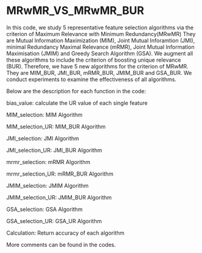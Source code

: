 # MRwMR_VS_MRwMR_BUR
In this code, we study 5 representative feature selection algorithms via the criterion of Maximum Relevance with Minimum Redundancy(MRwMR) They are Mutual Information Maximization (MIM), Joint Mutual Inforamtion (JMI), minimal Redundancy Maximal Relevance (mRMR), Joint Mutual Information Maximisation (JMIM) and Greedy Search Algorithm (GSA). We augment all these algorithms to include the criterion of boosting unique relevance (BUR). Therefore, we have 5 new algorithms for the criterion of MRwMR. They are MIM_BUR, JMI_BUR, mRMR_BUR, JMIM_BUR and GSA_BUR. We conduct experiments to examine the effectiveness of all algorithms.

Below are the description for each function in the code:

bias_value: calculate the UR value of each single feature

MIM_selection: MIM Algorithm

MIM_selection_UR: MIM_BUR Algorithm

JMI_selection: JMI Algorithm

JMI_selection_UR: JMI_BUR Algorithm

mrmr_selection: mRMR Algorithm

mrmr_selection_UR: mRMR_BUR Algorithm

JMIM_selection: JMIM Algorithm

JMIM_selection_UR: JMIM_BUR Algorithm

GSA_selection: GSA Algorithm

GSA_selection_UR: GSA_UR Algorithm

Calculation: Return accuracy of each algorithm

More comments can be found in the codes.

